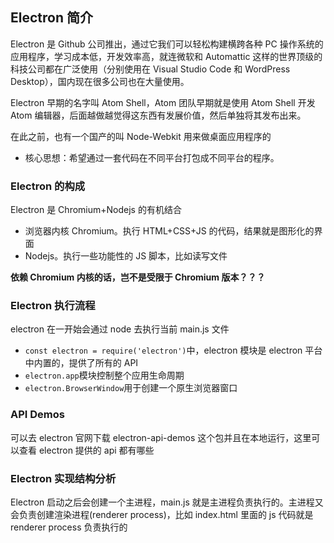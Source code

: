 ## Electron 简介

Electron 是 Github 公司推出，通过它我们可以轻松构建横跨各种 PC 操作系统的应用程序，学习成本低，开发效率高，就连微软和 Automattic 这样的世界顶级的科技公司都在广泛使用（分别使用在 Visual Studio Code 和 WordPress Desktop），国内现在很多公司也在大量使用。

Electron 早期的名字叫 Atom Shell，Atom 团队早期就是使用 Atom Shell 开发 Atom 编辑器，后面越做越觉得这东西有发展价值，然后单独将其发布出来。

在此之前，也有一个国产的叫 Node-Webkit 用来做桌面应用程序的

- 核心思想：希望通过一套代码在不同平台打包成不同平台的程序。

### Electron 的构成

Electron 是 Chromium+Nodejs 的有机结合

- 浏览器内核 Chromium。执行 HTML+CSS+JS 的代码，结果就是图形化的界面
- Nodejs。执行一些功能性的 JS 脚本，比如读写文件

**依赖 Chromium 内核的话，岂不是受限于 Chromium 版本？？？**

### Electron 执行流程

electron 在一开始会通过 node 去执行当前 main.js 文件

- `const electron = require('electron')`中，electron 模块是 electron 平台中内置的，提供了所有的 API
- `electron.app`模块控制整个应用生命周期
- `electron.BrowserWindow`用于创建一个原生浏览器窗口

### API Demos

可以去 electron 官网下载 electron-api-demos 这个包并且在本地运行，这里可以查看 electron 提供的 api 都有哪些

### Electron 实现结构分析

Electron 启动之后会创建一个主进程，main.js 就是主进程负责执行的。主进程又会负责创建渲染进程(renderer process)，比如 index.html 里面的 js 代码就是 renderer process 负责执行的
